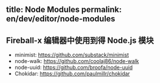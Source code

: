 title: Node Modules
permalink: en/dev/editor/node-modules
---

## Fireball-x 编辑器中使用到得 Node.js 模块

 - minimist: https://github.com/substack/minimist
 - node-walk: https://github.com/coolaj86/node-walk
 - node-uuid: https://github.com/broofa/node-uuid
 - Chokidar: https://github.com/paulmillr/chokidar
